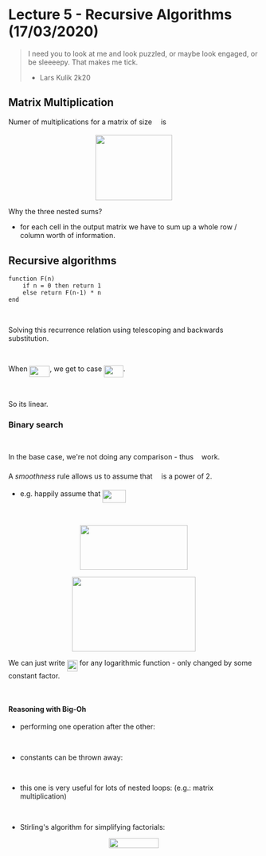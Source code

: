 # Lecture 5 - Recursive Algorithms (17/03/2020)

>  I need you to look at me and look puzzled, or maybe look engaged, or be sleeeepy. That makes me tick.
> 
> - Lars Kulik 2k20

## Matrix Multiplication

Numer of multiplications for a matrix of size <img src="svgs/55a049b8f161ae7cfeb0197d75aff967.svg?invert_in_darkmode" align=middle width=9.86687624999999pt height=14.15524440000002pt/> is

<p align="center"><img src="svgs/b8bfad8d0d1c01026aaa24c86ace4e6c.svg?invert_in_darkmode" align=middle width=153.60550919999997pt height=131.4769797pt/></p>

Why the three nested sums?

- for each cell in the output matrix we have to sum up a whole row / column worth of information.

## Recursive algorithms

```pseudocode
function F(n)
    if n = 0 then return 1
    else return F(n-1) * n
end
```

<p align="center"><img src="svgs/2895ec6e1fcb433428bb64f8f81822fc.svg?invert_in_darkmode" align=middle width=298.84671134999996pt height=16.438356pt/></p>

Solving this recurrence relation using telescoping and backwards substitution.

<p align="center"><img src="svgs/55f8f25a42e406968c78aa75484e3226.svg?invert_in_darkmode" align=middle width=546.13656735pt height=16.438356pt/></p>

When <img src="svgs/9c816cbee3cb469f335eb5a003df1e6c.svg?invert_in_darkmode" align=middle width=40.85987564999999pt height=22.831056599999986pt/>, we get to case <img src="svgs/da7b64fa16c2c0112ec085b0609b66db.svg?invert_in_darkmode" align=middle width=38.74435784999999pt height=24.65753399999998pt/>.

<p align="center"><img src="svgs/eae7596bbad681faf9209964e178fe93.svg?invert_in_darkmode" align=middle width=302.09251875pt height=16.438356pt/></p>

So its linear.

### Binary search

<p align="center"><img src="svgs/239b5eb5b13b7adcadb8530cada410a1.svg?invert_in_darkmode" align=middle width=272.52949514999995pt height=16.438356pt/></p>

In the base case, we're not doing any comparison - thus <img src="svgs/29632a9bf827ce0200454dd32fc3be82.svg?invert_in_darkmode" align=middle width=8.219209349999991pt height=21.18721440000001pt/> work.

A *smoothness* rule allows us to assume that <img src="svgs/55a049b8f161ae7cfeb0197d75aff967.svg?invert_in_darkmode" align=middle width=9.86687624999999pt height=14.15524440000002pt/> is a power of 2.

- e.g. happily assume that <img src="svgs/00d1639b279f29d70e6bc7f4978c1698.svg?invert_in_darkmode" align=middle width=46.55626304999999pt height=26.76175259999998pt/>

<p align="center"><img src="svgs/f2fc701d65498473a8ae0f5bc89009b5.svg?invert_in_darkmode" align=middle width=154.25876399999999pt height=16.438356pt/></p>

<p align="center"><img src="svgs/f6da78d00064c7a5d9b31e0a4ecbf69b.svg?invert_in_darkmode" align=middle width=215.62423574999997pt height=90.41095965pt/></p>

<p align="center"><img src="svgs/92debbaf8a3f675b9920e696550910f2.svg?invert_in_darkmode" align=middle width=247.69247414999998pt height=150.01677734999998pt/></p>

We can just write <img src="svgs/0695cb495234f0b44f29ae7e3a799408.svg?invert_in_darkmode" align=middle width=21.232944149999987pt height=22.831056599999986pt/> for any logarithmic function - only changed by some constant factor.

<p align="center"><img src="svgs/48a6a23fe4689378a448cebc8057f14f.svg?invert_in_darkmode" align=middle width=354.51431069999995pt height=16.438356pt/></p>

#### Reasoning with Big-Oh

- performing one operation after the other:

<p align="center"><img src="svgs/30acf4119bbbf532b19adb9065de322c.svg?invert_in_darkmode" align=middle width=292.67201865pt height=16.438356pt/></p>

- constants can be thrown away:

<p align="center"><img src="svgs/eef0f3e05db2e6ddfc3f8f61c558a6c4.svg?invert_in_darkmode" align=middle width=157.4045781pt height=16.438356pt/></p>

- this one is very useful for lots of nested loops:  (e.g.: matrix multiplication)

<p align="center"><img src="svgs/a08613f578fa778625535795fe395ca8.svg?invert_in_darkmode" align=middle width=250.10894864999997pt height=16.438356pt/></p>

- Stirling's algorithm for simplifying factorials:

<p align="center"><img src="svgs/ebdbf582eb6abdefead2ab0f0003abc0.svg?invert_in_darkmode" align=middle width=100.57666409999999pt height=20.611176299999997pt/></p>
